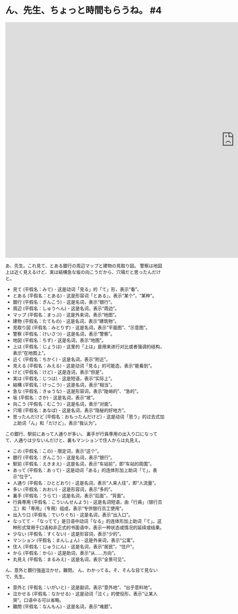 # ん、先生、ちょっと時間もらうね。 #4


<iframe width="1440" height="740" src="https://www.youtube.com/embed/KgzOwPHrJnc" title="ん、先生、ちょっと時間もらうね。 #4" frameborder="0" allow="accelerometer; autoplay; clipboard-write; encrypted-media; gyroscope; picture-in-picture; web-share" allowfullscreen></iframe>


あ、先生。これ見て、とある銀行の周辺マップと建物の見取り図。
警察は地図上は近く見えるけど、実は結構急な坂の向こうだから、穴場だと思ったんだけと。


- 見て (平假名：みて) - 这是动词「見る」的「て」形，表示“看”。
- とある (平假名：とある) - 这是形容词「とある」，表示“某个”，“某种”。
- 銀行 (平假名：ぎんこう) - 这是名词，表示“银行”。
- 周辺 (平假名：しゅうへん) - 这是名词，表示“周边”。
- マップ (平假名：まっぷ) - 这是外来词，表示“地图”。
- 建物 (平假名：たてもの) - 这是名词，表示“建筑物”。
- 見取り図 (平假名：みとりず) - 这是名词，表示“平面图”、“示意图”。
- 警察 (平假名：けいさつ) - 这是名词，表示“警察”。
- 地図 (平假名：ちず) - 这是名词，表示“地图”。
- 上は (平假名：じょうは) - 这里的「上は」是用来进行对比或者强调的结构，表示“在地图上”。
- 近く (平假名：ちかく) - 这是名词，表示“附近”。
- 見える (平假名：みえる) - 这是动词「見る」的可能态，表示“能看到”。
- けど (平假名：けど) - 这是连词，表示“但是”。
- 実は (平假名：じつは) - 这是短语，表示“实际上”。
- 結構 (平假名：けっこう) - 这是名词，表示“相当”。
- 急な (平假名：きゅうな) - 这是形容词，表示“陡峭的”、“急的”。
- 坂 (平假名：さか) - 这是名词，表示“坡”。
- 向こう (平假名：むこう) - 这是名词，表示“对面”。
- 穴場 (平假名：あなば) - 这是名词，表示“隐秘的好地方”。
- 思ったんだけど (平假名：おもったんだけど) - 这是动词「思う」的过去式加上助词「ん」和「だけど」，表示“我认为”。


この銀行、駅前にあって人通りが多い。
裏手が行員専用の出入り口になってて、人通りは少ないんだけと、裏もマンションで住人からは丸見え。


- この (平假名：この) - 限定词，表示“这个”。
- 銀行 (平假名：ぎんこう) - 这是名词，表示“银行”。
- 駅前 (平假名：えきまえ) - 这是名词，表示“车站前”，即“车站的周围”。
- あって (平假名：あって) - 这是动词「ある」的连体形加上助词「て」，表示“位于”。
- 人通り (平假名：ひとどおり) - 这是名词，表示“人来人往”，即“人流量”。
- 多い (平假名：おおい) - 这是形容词，表示“多的”。
- 裏手 (平假名：うらて) - 这是名词，表示“后面”，“背面”。
- 行員専用 (平假名：こういんせんよう) - 这是名词短语，由「行員」（银行员工）和「専用」（专用）组成，表示“专供银行员工使用”。
- 出入り口 (平假名：でいりぐち) - 这是名词，表示“出入口”。
- なってて - 「なってて」是日语中动词「なる」的连体形加上助词「て」。这种形式常用于口语和非正式的书面语中，表示一种状态或情况的延续或结果。
- 少ない (平假名：すくない) - 这是形容词，表示“少的”。
- マンション (平假名：まんしょん) - 这是外来词，表示“公寓”。
- 住人 (平假名：じゅうにん) - 这是名词，表示“居民”，“住户”。
- から (平假名：から) - 这是助词，表示“从……方向”。
- 丸見え (平假名：まるみえ) - 这是名词，表示“全景可见”。


ん、意外と銀行強盗泣かせ。難問。
ん、わかってる。そ、そんな目て見ないで、先生。


- 意外と (平假名：いがいと) - 这是副词，表示“意外地”、“出乎意料地”。
- 泣かせる (平假名：なかせる) - 这是动词「泣く」的使役形，表示“让某人哭”。口语中る可以省略。
- 難問 (平假名：なんもん) - 这是名词，表示“难题”。

